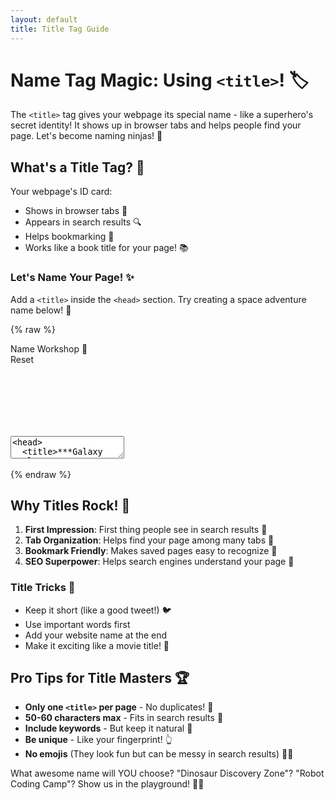 ```yaml
---
layout: default
title: Title Tag Guide
---
```


# Name Tag Magic: Using `<title>`! 🏷️

The `<title>` tag gives your webpage its special name - like a superhero's secret identity! It shows up in browser tabs and helps people find your page. Let's become naming ninjas! 🥷

## What's a Title Tag? 🎯

Your webpage's ID card:
- Shows in browser tabs 📑
- Appears in search results 🔍
- Helps bookmarking 📌
- Works like a book title for your page! 📚

### Let's Name Your Page! ✨
Add a `<title>` inside the `<head>` section. Try creating a space adventure name below! 🚀

{% raw %}
<div class='demo-container'>
  <div class='demo-title'>
    <div>Name Workshop 🌟</div>
    <div class='reset-button'>Reset</div>
  </div>
  <div class='code-container'>
    <textarea id="code" name="code">
<head>
  <title>***Galaxy Explorer 3000***</title>
</head>
<body>
  <h1>🚀 Welcome Space Cadet!</h1>
  <p>Ready to explore the Milky Way?</p>
</body></textarea>
    <iframe id="preview" style="border:none;"></iframe>
  </div>
</div>

<script>
  // Standard interactive script
  var textarea = document.getElementById('code');
  var initialContent = textarea.value;
  
  document.querySelector('.reset-button').addEventListener('click', function() {
    editor.setValue(initialContent);
    updatePreview();
  });

  var editor = CodeMirror.fromTextArea(document.getElementById('code'), {
    mode: 'xml',
    lineNumbers: true,
    theme: 'dracula',
    matchBrackets: true
  });

  function updatePreview() {
    var iframe = document.getElementById('preview');
    var content = editor.getValue();
    var doc = iframe.contentWindow.document;
    doc.open();
    doc.write(content);
    doc.close();
  }

  editor.on('change', updatePreview);
  updatePreview();
</script>
{% endraw %}

## Why Titles Rock! 🤘

1. **First Impression**: First thing people see in search results 👀
2. **Tab Organization**: Helps find your page among many tabs 📑
3. **Bookmark Friendly**: Makes saved pages easy to recognize 📌
4. **SEO Superpower**: Helps search engines understand your page 🤖

### Title Tricks 🎩
- Keep it short (like a good tweet!) 🐦
- Use important words first
- Add your website name at the end
- Make it exciting like a movie title! 🍿

## Pro Tips for Title Masters 🏆

- **Only one `<title>` per page** - No duplicates! 🚫
- **50-60 characters max** - Fits in search results 📏
- **Include keywords** - But keep it natural 🔑
- **Be unique** - Like your fingerprint! 👆
- **No emojis** (They look fun but can be messy in search results) 🚫🎉

What awesome name will YOU choose? "Dinosaur Discovery Zone"? "Robot Coding Camp"? Show us in the playground! 🦖🤖
